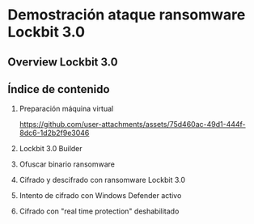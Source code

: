 # Demostración ataque ransomware Lockbit 3.0

## Overview Lockbit 3.0

## Índice de contenido

1. Preparación máquina virtual

   https://github.com/user-attachments/assets/75d460ac-49d1-444f-8dc6-1d2b2f9e3046

2. Lockbit 3.0 Builder
3. Ofuscar binario ransomware
4. Cifrado y descifrado con ransomware Lockbit 3.0
5. Intento de cifrado con Windows Defender activo
6. Cifrado con "real time protection" deshabilitado



